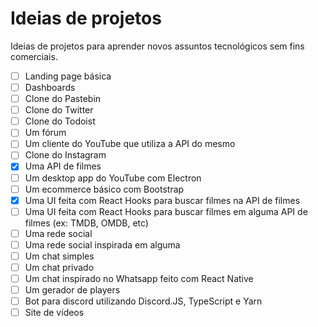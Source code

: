 # Ideias de projetos

Ideias de projetos para aprender novos assuntos tecnológicos sem fins comerciais.

- [ ] Landing page básica
- [ ] Dashboards
- [ ] Clone do Pastebin
- [ ] Clone do Twitter
- [ ] Clone do Todoist
- [ ] Um fórum
- [ ] Um cliente do YouTube que utiliza a API do mesmo
- [ ] Clone do Instagram
- [x] Uma API de filmes
- [ ] Um desktop app do YouTube com Electron
- [ ] Um ecommerce básico com Bootstrap
- [x] Uma UI feita com React Hooks para buscar filmes na API de filmes
- [ ] Uma UI feita com React Hooks para buscar filmes em alguma API de filmes (ex: TMDB, OMDB, etc)
- [ ] Uma rede social
- [ ] Uma rede social inspirada em alguma
- [ ] Um chat simples
- [ ] Um chat privado
- [ ] Um chat inspirado no Whatsapp feito com React Native
- [ ] Um gerador de players
- [ ] Bot para discord utilizando Discord.JS, TypeScript e Yarn
- [ ] Site de vídeos
